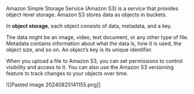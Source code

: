 
Amazon Simple Storage Service (Amazon S3) is a service that provides object-level storage. Amazon S3 stores data as objects in buckets.

In **object storage**, each object consists of data, metadata, and a key.

The data might be an image, video, text document, or any other type of file. Metadata contains information about what the data is, how it is used, the object size, and so on. An object’s key is its unique identifier.

When you upload a file to Amazon S3, you can set permissions to control visibility and access to it. You can also use the Amazon S3 versioning feature to track changes to your objects over time.

![[Pasted image 20240825141155.png]]